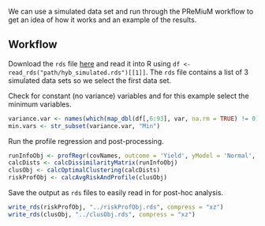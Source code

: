 We can use a simulated data set and run through the PReMiuM workflow to get an idea of how it works and an example of the results.

## Workflow

Download the `rds` file [here](https://github.com/TACC/EnviroTyping/blob/master/sandbox/shifted_data_analysis/simulated/data/hyb_simulated.rds) and read it into R using `df <- read_rds("path/hyb_simulated.rds")[[1]]`. The `rds` file contains a list of 3 simulated data sets so we select the first data set.

Check for constant (no variance) variables and for this example select the minimum variables.

``` r
variance.var <- names(which(map_dbl(df[,6:93], var, na.rm = TRUE) != 0))
min.vars <- str_subset(variance.var, "Min")
```

Run the profile regression and post-processing.

``` r
runInfoObj <- profRegr(covNames, outcome = 'Yield', yModel = 'Normal', xModel = "Mixed", discreteCovs = "Pedi", continuousCovs = min.vars, data = df, nSweeps = 3000, nBurn = 1000, nProgress = 100)
calcDists <- calcDissimilarityMatrix(runInfoObj)
clusObj <- calcOptimalClustering(calcDists)
riskProfObj <- calcAvgRiskAndProfile(clusObj)
```

Save the output as `rds` files to easily read in for post-hoc analysis.

``` r
write_rds(riskProfObj, "../riskProfObj.rds", compress = "xz")
write_rds(clusObj, "../clusObj.rds", compress = "xz")
```
